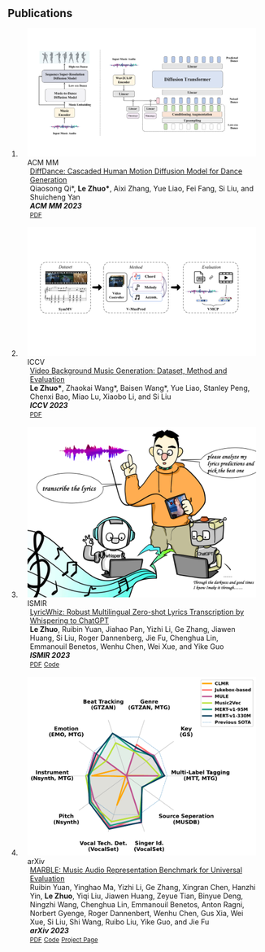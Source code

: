 <h2 id="publications" style="margin: 2px 0px -15px;">Publications</h2>

<div class="publications">
<ol class="bibliography">

<br>

<li>
<div class="pub-row">

  <div class="col-sm-3 abbr" style="position: relative;padding-right: 15px;padding-left: 15px;">
    <img src="assets/img/mm23.png" class="teaser img-fluid z-depth-1">
    <abbr class="badge">ACM MM</abbr>
  </div>

  <div class="col-sm-9" style="position: relative;padding-right: 15px;padding-left: 20px;">
    <div class="title"><a href="https://arxiv.org/abs/2211.11248">DiffDance: Cascaded Human Motion Diffusion Model for Dance Generation</a></div>
    <div class="author"> Qiaosong Qi*, <strong>Le Zhuo*</strong>, Aixi Zhang, Yue Liao, Fei Fang, Si Liu, and Shuicheng Yan</div>
    <div class="periodical"><em><strong>ACM MM 2023</strong></em></div>
    <div class="links">
      <a href="https://arxiv.org/abs/2211.11248.pdf" class="btn btn-sm z-depth-0" role="button" target="_blank" style="font-size:12px;">PDF</a>
      <!-- <a href="https://github.com/zhuole1025/LyricWhiz" class="btn btn-sm z-depth-0" role="button" target="_blank" style="font-size:12px;">Code</a> -->
      <!-- <a href="https://class-il.mpi-inf.mpg.de/mnemonics/" class="btn btn-sm z-depth-0" role="button" target="_blank" style="font-size:12px;">Project Page</a> -->
      <!-- <a href="https://dblp.uni-trier.de/rec/conf/cvpr/LiuSLSS20.html?view=bibtex" class="btn btn-sm z-depth-0" role="button" target="_blank" style="font-size:12px;">BibTex</a> -->
      <!-- <strong><i style="color:#e74d3c">Oral Presentation</i></strong> -->
    </div>
  </div>
</div>
</li>

<br>

<li>
<div class="pub-row">

  <div class="col-sm-3 abbr" style="position: relative;padding-right: 15px;padding-left: 15px;">
    <img src="assets/img/iccv23.png" class="teaser img-fluid z-depth-1">
    <abbr class="badge">ICCV</abbr>
  </div>

  <div class="col-sm-9" style="position: relative;padding-right: 15px;padding-left: 20px;">
    <div class="title"><a href="https://arxiv.org/abs/2211.11248">Video Background Music Generation: Dataset, Method and Evaluation</a></div>
    <div class="author"><strong>Le Zhuo*</strong>, Zhaokai Wang*, Baisen Wang*, Yue Liao, Stanley Peng, Chenxi Bao, Miao Lu, Xiaobo Li, and Si Liu</div>
    <div class="periodical"><em><strong>ICCV 2023</strong></em></div>
    <div class="links">
      <a href="https://arxiv.org/abs/2211.11248.pdf" class="btn btn-sm z-depth-0" role="button" target="_blank" style="font-size:12px;">PDF</a>
      <!-- <a href="https://github.com/zhuole1025/LyricWhiz" class="btn btn-sm z-depth-0" role="button" target="_blank" style="font-size:12px;">Code</a> -->
      <!-- <a href="https://class-il.mpi-inf.mpg.de/mnemonics/" class="btn btn-sm z-depth-0" role="button" target="_blank" style="font-size:12px;">Project Page</a> -->
      <!-- <a href="https://dblp.uni-trier.de/rec/conf/cvpr/LiuSLSS20.html?view=bibtex" class="btn btn-sm z-depth-0" role="button" target="_blank" style="font-size:12px;">BibTex</a> -->
      <!-- <strong><i style="color:#e74d3c">Oral Presentation</i></strong> -->
    </div>
  </div>
</div>
</li>

<br>

<li>
<div class="pub-row">

  <div class="col-sm-3 abbr" style="position: relative;padding-right: 15px;padding-left: 15px;">
    <img src="assets/img/ismir23.jpg" class="teaser img-fluid z-depth-1">
    <abbr class="badge">ISMIR</abbr>
  </div>

  <div class="col-sm-9" style="position: relative;padding-right: 15px;padding-left: 20px;">
    <div class="title"><a href="https://arxiv.org/abs/2306.17103">LyricWhiz: Robust Multilingual Zero-shot Lyrics Transcription by Whispering to ChatGPT</a></div>
    <div class="author"><strong>Le Zhuo</strong>, Ruibin Yuan, Jiahao Pan, Yizhi Li, Ge Zhang, Jiawen Huang, Si Liu, Roger Dannenberg, Jie Fu, Chenghua Lin, Emmanouil Benetos, Wenhu Chen, Wei Xue, and Yike Guo</div>
    <div class="periodical"><em><strong>ISMIR 2023</strong></em></div>
    <div class="links">
      <a href="https://arxiv.org/pdf/2306.17103.pdf" class="btn btn-sm z-depth-0" role="button" target="_blank" style="font-size:12px;">PDF</a>
      <a href="https://github.com/zhuole1025/LyricWhiz" class="btn btn-sm z-depth-0" role="button" target="_blank" style="font-size:12px;">Code</a>
      <!-- <a href="https://class-il.mpi-inf.mpg.de/mnemonics/" class="btn btn-sm z-depth-0" role="button" target="_blank" style="font-size:12px;">Project Page</a> -->
      <!-- <a href="https://dblp.uni-trier.de/rec/conf/cvpr/LiuSLSS20.html?view=bibtex" class="btn btn-sm z-depth-0" role="button" target="_blank" style="font-size:12px;">BibTex</a> -->
      <!-- <strong><i style="color:#e74d3c">Oral Presentation</i></strong> -->
    </div>
  </div>
</div>
</li>

<br>

<li>
<div class="pub-row">

  <div class="col-sm-3 abbr" style="position: relative;padding-right: 15px;padding-left: 15px;">
    <img src="assets/img/neurips23.png" class="teaser img-fluid z-depth-1">
    <abbr class="badge">arXiv</abbr>
  </div>

  <div class="col-sm-9" style="position: relative;padding-right: 15px;padding-left: 20px;">
    <div class="title"><a href="https://arxiv.org/abs/2306.10548">MARBLE: Music Audio Representation Benchmark for Universal Evaluation</a></div>
    <div class="author">Ruibin Yuan, Yinghao Ma, Yizhi Li, Ge Zhang, Xingran Chen, Hanzhi Yin, <strong>Le Zhuo</strong>, Yiqi Liu, Jiawen Huang, Zeyue Tian, Binyue Deng, Ningzhi Wang, Chenghua Lin, Emmanouil Benetos, Anton Ragni, Norbert Gyenge, Roger Dannenbert, Wenhu Chen, Gus Xia, Wei Xue, Si Liu, Shi Wang, Ruibo Liu, Yike Guo, and Jie Fu</div>
    <div class="periodical"><em><strong>arXiv 2023</strong></em></div>
    <div class="links">
      <a href="https://arxiv.org/pdf/2306.10548.pdf" class="btn btn-sm z-depth-0" role="button" target="_blank" style="font-size:12px;">PDF</a>
      <a href="https://github.com/a43992899/MARBLE-Benchmark" class="btn btn-sm z-depth-0" role="button" target="_blank" style="font-size:12px;">Code</a>
      <a href="https://marble-bm.shef.ac.uk/" class="btn btn-sm z-depth-0" role="button" target="_blank" style="font-size:12px;">Project Page</a>
      <!-- <a href="https://dblp.uni-trier.de/rec/conf/cvpr/LiuSLSS20.html?view=bibtex" class="btn btn-sm z-depth-0" role="button" target="_blank" style="font-size:12px;">BibTex</a> -->
      <!-- <strong><i style="color:#e74d3c">Oral Presentation</i></strong> -->
    </div>
  </div>
</div>
</li>

</ol>
</div>
